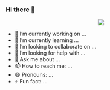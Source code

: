 ### Hi there 👋
<p align = 'center'>
<img src="https://user-images.githubusercontent.com/98370735/202030595-68f981e2-6ba4-4eb6-b76f-2710ed158b0a.png">
</p>

<!--
**lianlc/lianlc** is a ✨ _special_ ✨ repository because its `README.md` (this file) appears on your GitHub profile.

Here are some ideas to get you started:-->

- 🔭 I’m currently working on ...
- 🌱 I’m currently learning ...
- 👯 I’m looking to collaborate on ...
- 🤔 I’m looking for help with ...
- 💬 Ask me about ...
- 📫 How to reach me: ...
- 😄 Pronouns: ...
- ⚡ Fun fact: ...

